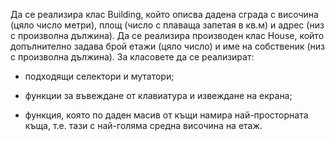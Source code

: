 
 Да се реализира клас Building, който описва дадена сграда с височина (цяло число метри), площ (число с плаваща запетая в кв.м) и адрес (низ с произволна дължина). Да се реализира производен клас House, който допълнително задава брой етажи (цяло число) и име на собственик (низ с произволна дължина). За класовете да се реализират:

-  подходящи селектори и мутатори;

-  функции за въвеждане от клавиатура и извеждане на екрана;

- функция, която по даден масив от къщи намира най-просторната къща, т.е. тази с най-голяма средна височина на етаж.

